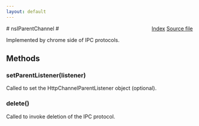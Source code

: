 ```yaml
---
layout: default
---
```

<div class='links' style='float:right'><a href="../index.html">Index</a>
<a href="http://dxr.mozilla.org/mozilla-central/source/netwerk/base/public/nsIParentChannel.idl">Source file</a>
</div>
# nsIParentChannel #
  
Implemented by chrome side of IPC protocols.  
  

## Methods ##

### setParentListener(listener) ###
  
Called to set the HttpChannelParentListener object (optional).  
  

### delete() ###
  
Called to invoke deletion of the IPC protocol.  
  
